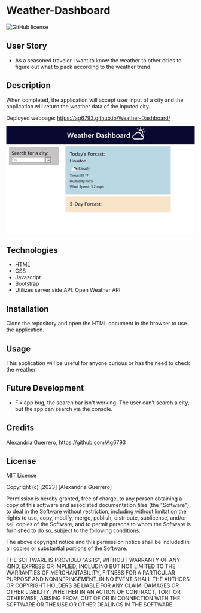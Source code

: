 # Weather-Dashboard
![GitHub license](https://img.shields.io/badge/license-MIT-red.svg)

## User Story
* As a seasoned traveler I want to know the weather to other cities to figure out what to pack according to the weather trend.

## Description
When completed, the application will accept user input of a city and the application will return the weather data of the inputed city.


Deployed webpage: https://ag6793.github.io/Weather-Dashboard/

![Screenshot_9_15](./assets/images/Screenshot-3-30.jpg)

## Technologies
* HTML 
* CSS 
* Javascript
* Bootstrap
* Utilizes server side API: Open Weather API

## Installation
Clone the repository and open the HTML document in the browser to use the application.

## Usage
This application will be useful for anyone curious or has the need to check the weather.

## Future Development
* Fix app bug, the search bar isn't working. The user can't search a city, but the app can search via the console.

## Credits
Alexandria Guerrero, https://github.com/Ag6793

## License

MIT License

Copyright (c) [2023] [Alexandria Guerrero]

Permission is hereby granted, free of charge, to any person obtaining a copy
of this software and associated documentation files (the "Software"), to deal
in the Software without restriction, including without limitation the rights
to use, copy, modify, merge, publish, distribute, sublicense, and/or sell
copies of the Software, and to permit persons to whom the Software is
furnished to do so, subject to the following conditions:

The above copyright notice and this permission notice shall be included in all
copies or substantial portions of the Software.

THE SOFTWARE IS PROVIDED "AS IS", WITHOUT WARRANTY OF ANY KIND, EXPRESS OR
IMPLIED, INCLUDING BUT NOT LIMITED TO THE WARRANTIES OF MERCHANTABILITY,
FITNESS FOR A PARTICULAR PURPOSE AND NONINFRINGEMENT. IN NO EVENT SHALL THE
AUTHORS OR COPYRIGHT HOLDERS BE LIABLE FOR ANY CLAIM, DAMAGES OR OTHER
LIABILITY, WHETHER IN AN ACTION OF CONTRACT, TORT OR OTHERWISE, ARISING FROM,
OUT OF OR IN CONNECTION WITH THE SOFTWARE OR THE USE OR OTHER DEALINGS IN THE
SOFTWARE.